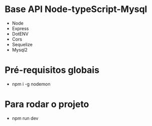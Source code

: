 # Base API Node-typeScript-Mysql

- Node       
- Express
- DotENV    
- Cors
- Sequelize
- Mysql2

# Pré-requisitos globais

- npm i -g nodemon

# Para rodar o projeto

- npm run dev